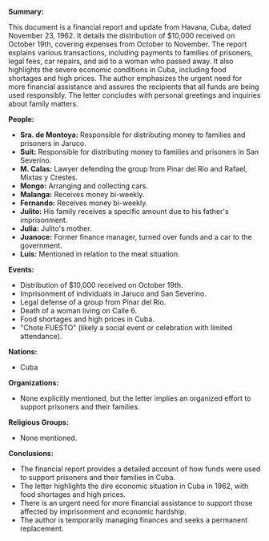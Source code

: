 **Summary:**

This document is a financial report and update from Havana, Cuba, dated November 23, 1962. It details the distribution of $10,000 received on October 19th, covering expenses from October to November. The report explains various transactions, including payments to families of prisoners, legal fees, car repairs, and aid to a woman who passed away. It also highlights the severe economic conditions in Cuba, including food shortages and high prices. The author emphasizes the urgent need for more financial assistance and assures the recipients that all funds are being used responsibly. The letter concludes with personal greetings and inquiries about family matters.

**People:**

*   **Sra. de Montoya:** Responsible for distributing money to families and prisoners in Jaruco.
*   **Suit:** Responsible for distributing money to families and prisoners in San Severino.
*   **M. Calas:** Lawyer defending the group from Pinar del Río and Rafael, Mixtas y Crestes.
*   **Mongo:** Arranging and collecting cars.
*   **Malanga:** Receives money bi-weekly.
*   **Fernando:** Receives money bi-weekly.
*   **Julito:** His family receives a specific amount due to his father's imprisonment.
*   **Julia:** Julito's mother.
*   **Juanoce:** Former finance manager, turned over funds and a car to the government.
*   **Luis:** Mentioned in relation to the meat situation.

**Events:**

*   Distribution of $10,000 received on October 19th.
*   Imprisonment of individuals in Jaruco and San Severino.
*   Legal defense of a group from Pinar del Río.
*   Death of a woman living on Calle 6.
*   Food shortages and high prices in Cuba.
*   "Chote FUESTO" (likely a social event or celebration with limited attendance).

**Nations:**

*   Cuba

**Organizations:**

*   None explicitly mentioned, but the letter implies an organized effort to support prisoners and their families.

**Religious Groups:**

*   None mentioned.

**Conclusions:**

*   The financial report provides a detailed account of how funds were used to support prisoners and their families in Cuba.
*   The letter highlights the dire economic situation in Cuba in 1962, with food shortages and high prices.
*   There is an urgent need for more financial assistance to support those affected by imprisonment and economic hardship.
*   The author is temporarily managing finances and seeks a permanent replacement.
